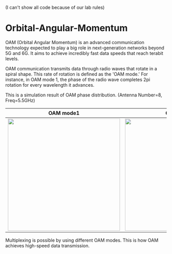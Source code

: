 (I can't show all code because of our lab rules)
# Orbital-Angular-Momentum
OAM (Orbital Angular Momentum) is an advanced communication technology expected to play a big role in next-generation networks beyond 5G and 6G. It aims to achieve incredibly fast data speeds that reach terabit levels.

OAM communication transmits data through radio waves that rotate in a spiral shape. This rate of rotation is defined as the 'OAM mode.' For instance, in OAM mode 1, the phase of the radio wave completes 2pi rotation for every wavelength it advances.


This is a simulation result of OAM phase distribution. 
(Antenna Number=8, Freq=5.5GHz)

OAM mode1 | OAM mode2
:--: | :--:
<img width="350" src="https://github.com/yusho-nakawaki/Orbital-Angular-Momentum/assets/75678016/8efa2394-ae1f-4763-9532-8c5bb53c928b"> | <img width="350" src="https://github.com/yusho-nakawaki/Orbital-Angular-Momentum/assets/75678016/350640eb-c7fc-4c29-9f4b-35265973669f">

Multiplexing is possible by using different OAM modes. This is how OAM achieves high-speed data transmission.
